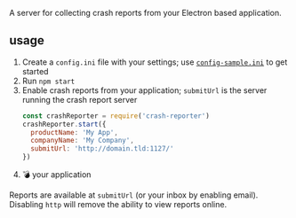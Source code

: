 A server for collecting crash reports from your Electron
based application.

## usage

1. Create a `config.ini` file with your settings; use
   [`config-sample.ini`][sample-config] to get started
2. Run `npm start`
3. Enable crash reports from your application; `submitUrl`
   is the server running the crash report server
   ``` javascript
   const crashReporter = require('crash-reporter')
   crashReporter.start({
     productName: 'My App',
     companyName: 'My Company',
     submitUrl: 'http://domain.tld:1127/'
   })
   ```
4. :bomb: your application

Reports are available at `submitUrl` (or your inbox by
enabling email). Disabling `http` will remove the ability
to view reports online.

[sample-config]: http://git.io/vGbHg
